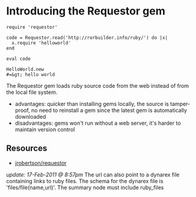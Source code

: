 # Introducing the Requestor gem

    require 'requestor'

    code = Requestor.read('http://rorbuilder.info/ruby/') do |x|
      x.require 'helloworld'
    end

    eval code

    HelloWorld.new
    #=&gt; hello world

The Requestor gem loads ruby source code from the web instead of from the local file system.

* advantages: quicker than installing gems locally, the source is tamper-proof, no need to reinstall a gem since the latest gem is automatically downloaded
* disadvantages: gems won't run without a web server, it's harder to maintain version control

## Resources 

* [jrobertson/requestor](https://github.com/jrobertson/requestor)

*update: 17-Feb-2011 @ 8:57pm* 
The url can also point to a dynarex file containing links to ruby files. The schema for the dynarex file is 'files/file(name,url)'. The summary node must include ruby_files

